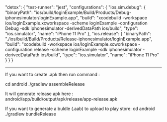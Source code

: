 "detox": {
"test-runner": "jest",
"configurations": {
"ios.sim.debug": {
"binaryPath": "ios/build/loginExample/Build/Products/Debug-iphonesimulator/loginExample.app",
"build": "xcodebuild -workspace ios/loginExample.xcworkspace -scheme loginExample -configuration Debug -sdk iphonesimulator -derivedDataPath ios/build",
"type": "ios.simulator",
"name": "iPhone 11 Pro"
},
"ios.release": {
"binaryPath": "./ios/build/Build/Products/Release-iphonesimulator/loginExample.app",
"build": "xcodebuild -workspace ios/loginExample.xcworkspace -configuration release -scheme loginExample -sdk iphonesimulator -derivedDataPath ios/build",
"type": "ios.simulator",
"name": "iPhone 11 Pro"
}
}
}


----------


If you want to create .apk then run command :

cd android
./gradlew assembleRelease

It will generate release apk here :
android/app/build/output/apk/release/app-release.apk

If you want to generate a buldle (.aab) to upload to play store:
cd android
./gradlew bundleRelease